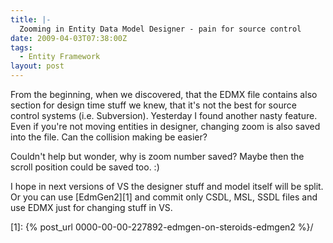 ```yaml
---
title: |-
  Zooming in Entity Data Model Designer - pain for source control
date: 2009-04-03T07:38:00Z
tags:
  - Entity Framework
layout: post
---
```

From the beginning, when we discovered, that the EDMX file contains also section for design time stuff we knew, that it's not the best for source control systems (i.e. Subversion). Yesterday I found another nasty feature. Even if you're not moving entities in designer, changing zoom is also saved into the file. Can the collision making be easier?

Couldn't help but wonder, why is zoom number saved? Maybe then the scroll position could be saved too. :)

I hope in next versions of VS the designer stuff and model itself will be split. Or you can use [EdmGen2][1] and commit only CSDL, MSL, SSDL files and use EDMX just for changing stuff in VS.

[1]: {% post_url 0000-00-00-227892-edmgen-on-steroids-edmgen2 %}/
